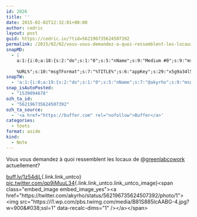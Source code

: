 ```yaml
---
id: 2826
title: ''
date: 2015-02-02T12:32:01+00:00
author: cedric
layout: post
guid: https://cedric.io/?tid=562196735624507392
permalink: /2015/02/02/vous-vous-demandez-a-quoi-ressemblent-les-locaux-de-greenlabcowork-actuellementbuff-ly-1z54djl-pic-twitter-com-qp9jmuul34/
snapMD:
  - |
    a:1:{i:0;a:18:{s:2:"do";s:1:"0";s:5:"nName";s:9:"Medium #0";s:9:"msgFormat";s:19:"%FULLTEXT%
    
    %URL%";s:10:"msgTFormat";s:7:"%TITLE%";s:6:"appKey";s:29:"x5g9a34l5z294i5y2q284e4g54454";s:6:"appSec";s:85:"d3h0a44e4s2b4i5u2r234m5f5b4v2l5q2a444h574347464a454x2w20374447494c484b4w2c464f5u2d4z2";s:8:"inclTags";s:1:"1";s:7:"fltrsOn";i:0;s:5:"fltrs";a:0:{}s:7:"proxyOn";i:0;s:7:"useSURL";i:0;s:1:"v";i:350;s:4:"publ";s:1:"0";s:11:"accessToken";s:65:"2353413aa5437433e5648ccf74a16119308317c52d1a24d8ed99f26add037528a";s:12:"appAppUserID";s:65:"104b21fd8da79171a6e7bf800d03b4b761204f242935e05d2d86850a6b1635f77";s:14:"appAppUserName";s:26:"Cédric Bousmanne (akyrho)";s:13:"appAppUserURL";s:26:"https://medium.com/@akyrho";s:7:"pubList";a:0:{}}}
snapTW:
  - 'a:1:{i:0;a:19:{s:2:"do";s:1:"0";s:5:"nName";s:7:"@akyrho";s:9:"msgFormat";s:26:"%TITLE%. %EXCERPT% - %URL%";s:6:"appKey";s:55:"x5g9a8325v2y475r3c4m48584n53446p423r3r5u3e356j5j3k4r2p3";s:6:"appSec";s:105:"d3h0a94o46415u594v3q5l5n5l4r4x474x4j484o473u4i5w2m4k494z2k344n306n5r3l5v2s554p4n3p3k45495c3z4v4d3m3u5w525";s:7:"fltrsOn";i:0;s:5:"fltrs";a:0:{}s:7:"proxyOn";i:0;s:7:"useSURL";i:0;s:1:"v";i:350;s:5:"twURL";s:25:"http://twitter.com/akyrho";s:11:"accessToken";s:50:"6678782-Eyg60SCeh7762DEIsYtTPD5GVeOuSN8ATMdF2Lpppe";s:14:"accessTokenSec";s:45:"PgGDCbcYLJnR5esZjY9ID72A33mUNCYnQwaQTBsojSJNa";s:5:"tw140";i:0;s:10:"riComments";s:1:"1";s:11:"riCommentsM";s:1:"1";s:12:"riCommentsAA";s:1:"1";s:8:"attchImg";s:1:"1";s:9:"wpImgSize";s:4:"full";}}'
snap_isAutoPosted:
  - "1539094678"
ozh_ta_id:
  - "562196735624507392"
ozh_ta_source:
  - '<a href="https://buffer.com" rel="nofollow">Buffer</a>'
categories:
  - toots
format: aside
kind:
  - Note
---
```

Vous vous demandez à quoi ressemblent les locaux de <span class="username username_linked">@<a href="https://twitter.com/greenlabcowork" title="Greenlab Coworking">greenlabcowork</a></span> actuellement?

[buff.ly/1z54djL](http://buff.ly/1z54djL "http://buff.ly/1z54djL"){.link.link_untco} [pic.twitter.com/qp9jMuuL34](https://twitter.com/akyrho/status/562196735624507392/photo/1 "https://twitter.com/akyrho/status/562196735624507392/photo/1"){.link.link_untco.link_untco_image}<span class="embed_image embed_image_yes"><a href="https://twitter.com/akyrho/status/562196735624507392/photo/1"><img src="https://i1.wp.com/pbs.twimg.com/media/B81S885IcAABG-4.jpg?w=900&#038;ssl=1" data-recalc-dims="1" /></a></span>